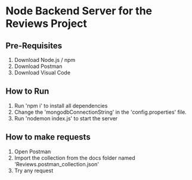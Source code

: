 # Node Backend Server for the Reviews Project

## Pre-Requisites
1. Download Node.js / npm
2. Download Postman 
3. Download Visual Code 


## How to Run 
1. Run 'npm i' to install all dependencies 
2. Change the 'mongodbConnectionString' in the 'config.properties' file.
3. Run 'nodemon index.js' to start the server

## How to make requests 
1. Open Postman 
2. Import the collection from the docs folder named 'Reviews.postman_collection.json'
3. Try any request 

